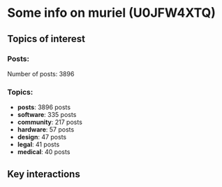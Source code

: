 # Some info on muriel (U0JFW4XTQ)


## Topics of interest

### Posts: 

Number of posts: 3896

### Topics:

* __posts__: 3896 posts
* __software__: 335 posts
* __community__: 217 posts
* __hardware__: 57 posts
* __design__: 47 posts
* __legal__: 41 posts
* __medical__: 40 posts

## Key interactions 

